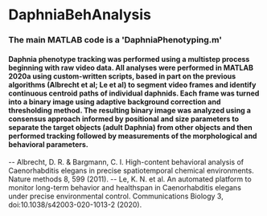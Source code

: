 # DaphniaBehAnalysis


### The main MATLAB code is a 'DaphniaPhenotyping.m'
#### Daphnia phenotype tracking was performed using a multistep process beginning with raw video data. All analyses were performed in MATLAB 2020a using custom-written scripts, based in part on the previous algorithms (Albrecht et al; Le et al) to segment video frames and identify continuous centroid paths of individual daphnids. Each frame was turned into a binary image using adaptive background correction and thresholding method. The resulting binary image was analyzed using a consensus approach informed by positional and size parameters to separate the target objects (adult Daphnia) from other objects and then performed tracking followed by measurements of the morphological and behavioral parameters. 

-- Albrecht, D. R. & Bargmann, C. I. High-content behavioral analysis of Caenorhabditis elegans in precise spatiotemporal chemical environments. Nature methods 8, 599 (2011).
-- Le, K. N. et al. An automated platform to monitor long-term behavior and healthspan in Caenorhabditis elegans under precise environmental control. Communications Biology 3, doi:10.1038/s42003-020-1013-2 (2020).

